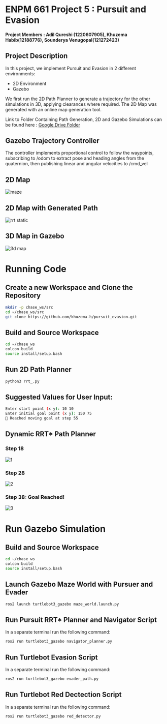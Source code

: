 # ENPM 661 Project 5 : Pursuit and Evasion 
#### Project Members : Adil Qureshi (1220607905), Khuzema Habib(12188776), Sounderya Venugopal(121272423)

##  Project Description

In this project, we implement Pursuit and Evasion in 2 different environments:

- 2D Environment
- Gazebo


We first run the 2D Path Planner to generate a trajectory for the other simulations in 3D, applying clearances where required. The 2D Map was generated with an online map generation tool. 

Link to Folder Containing Path Generation, 2D and Gazebo Simulations can be found here : [Google Drive Folder](https://drive.google.com/drive/folders/1j4QxEiSWiU6yOw_LebiXOuJSLmVj8Trs?usp=sharing)

## Gazebo Trajectory Controller



The controller implements proportional control to follow the waypoints, subscribing to /odom to extract pose and heading angles from the quaternion, then publishing linear and angular velocities to /cmd_vel

## 2D Map 


![maze](https://github.com/user-attachments/assets/4814dff4-bfa3-4ede-99c3-6194a3214493)



## 2D Map with Generated Path

![rrt static](https://github.com/user-attachments/assets/9c870eb4-9d9f-41e7-8c2f-8b1ae7fd4fff)


## 3D Map in Gazebo
![3d map](https://github.com/user-attachments/assets/6342adff-e24d-4070-aacf-762a060a3731)


# Running Code

## Create a new Workspace and Clone the Repository


```sh
mkdir -p chase_ws/src
cd ~/chase_ws/src
git clone https://github.com/khuzema-h/pursuit_evasion.git
```

## Build and Source Workspace

```sh
cd ~/chase_ws
colcon build
source install/setup.bash
```
## Run 2D Path Planner

```sh
python3 rrt_.py

```
## Suggested Values for User Input:


```sh
Enter start point (x y): 10 10
Enter initial goal point (x y): 150 75
🎯 Reached moving goal at step 55

```
## Dynamic RRT* Path Planner


### Step 18

![1](https://github.com/user-attachments/assets/968a5db2-5c10-4d5d-9209-81995b1c8304)

### Step 28

![2](https://github.com/user-attachments/assets/2c80a9b6-f825-4553-98c2-72b4ce8ef55d)

### Step 38: Goal Reached!

![3](https://github.com/user-attachments/assets/211af0a0-b672-419b-8354-66c7c23b09f5)



# Run Gazebo Simulation 

## Build and Source Workspace

```sh
cd ~/chase_ws
colcon build
source install/setup.bash
```

## Launch Gazebo Maze World with Pursuer and Evader

```sh
ros2 launch turtlebot3_gazebo maze_world.launch.py 

```
## Run Pursuit RRT* Planner and Navigator Script

In a separate terminal run the following command: 

```sh
ros2 run turtlebot3_gazebo navigator_planner.py
```

## Run Turtlebot Evasion Script

In a separate terminal run the following command: 

```sh
ros2 run turtlebot3_gazebo evader_path.py
```


## Run Turtlebot Red Dectection Script

In a separate terminal run the following command: 

```sh
ros2 run turtlebot3_gazebo red_detector.py
```









